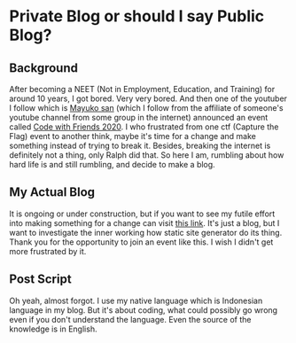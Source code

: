 # Private Blog or should I say Public Blog?

## Background
After becoming a NEET (Not in Employment, Education, and Training) for around 10 years, I got bored. Very very bored. And then one of the youtuber I follow which is [Mayuko san](https://www.youtube.com/channel/UCEDkO7wshcDZ7UZo17rPkzQ) (which I follow from the affiliate of someone's youtube channel from some group in the internet) announced an event called [Code with Friends 2020](https://cwf.hellomayuko.com). I who frustrated from one ctf (Capture the Flag) event to another think, maybe it's time for a change and make something instead of trying to break it. Besides, breaking the internet is definitely not a thing, only Ralph did that. So here I am, rumbling about how hard life is and still rumbling, and decide to make a blog.

## My Actual Blog
It is ongoing or under construction, but if you want to see my futile effort into making something for a change can visit [this link](https://PaulusTriswandani.github.io). It's just a blog, but I want to investigate the inner working how static site generator do its thing. Thank you for the opportunity to join an event like this. I wish I didn't get more frustrated by it.

## Post Script
Oh yeah, almost forgot. I use my native language which is Indonesian language in my blog. But it's about coding, what could possibly go wrong even if you don't understand the language. Even the source of the knowledge is in English.